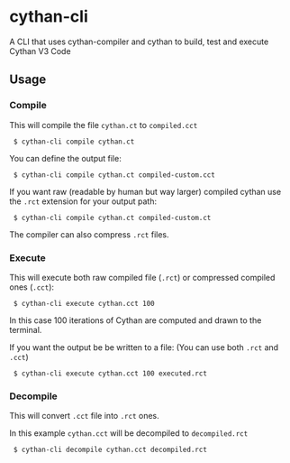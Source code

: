 # cythan-cli
 A CLI that uses cythan-compiler and cythan to build, test and execute Cythan V3 Code

## Usage

### Compile
This will compile the file `cythan.ct` to `compiled.cct`
```
 $ cythan-cli compile cythan.ct
```

You can define the output file:
```
 $ cythan-cli compile cythan.ct compiled-custom.cct
```

If you want raw (readable by human but way larger) compiled cythan use the `.rct` extension for your output path:
```
 $ cythan-cli compile cythan.ct compiled-custom.ct
```

The compiler can also compress `.rct` files.

### Execute
This will execute both raw compiled file (`.rct`) or compressed compiled ones (`.cct`):
```
 $ cythan-cli execute cythan.cct 100
```
In this case 100 iterations of Cythan are computed and drawn to the terminal.

If you want the output be be written to a file: (You can use both `.rct` and `.cct`)
```
 $ cythan-cli execute cythan.cct 100 executed.rct
```

### Decompile
This will convert `.cct` file into `.rct` ones.

In this example `cythan.cct` will be decompiled to `decompiled.rct`
```
 $ cythan-cli decompile cythan.cct decompiled.rct
```